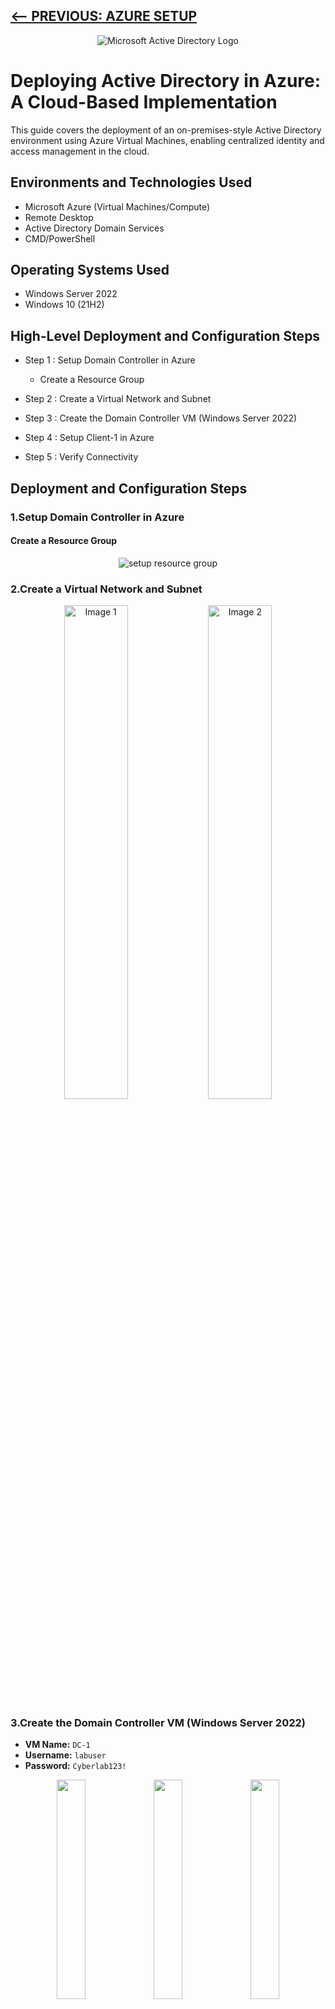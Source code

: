 [<-- PREVIOUS: AZURE SETUP](https://github.com/tech-tonio-ai/azure-seup)
--
<p align="center">
<img src="https://i.imgur.com/pU5A58S.png" alt="Microsoft Active Directory Logo"/>
</p>

<h1>Deploying Active Directory in Azure: A Cloud-Based Implementation</h1>
This guide covers the deployment of an on-premises-style Active Directory environment using Azure Virtual Machines, enabling centralized identity and access management in the cloud.<br />
<h2>Environments and Technologies Used</h2>

- Microsoft Azure (Virtual Machines/Compute)
- Remote Desktop
- Active Directory Domain Services
- CMD/PowerShell

<h2>Operating Systems Used </h2>

- Windows Server 2022
- Windows 10 (21H2)

<h2>High-Level Deployment and Configuration Steps</h2>

- Step 1 : Setup Domain Controller in Azure
    - Create a Resource Group
    
- Step 2 : Create a Virtual Network and Subnet
- Step 3 : Create the Domain Controller VM (Windows Server 2022)
- Step 4 : Setup Client-1 in Azure
- Step 5 : Verify Connectivity

<h2>Deployment and Configuration Steps</h2>


### 1.Setup Domain Controller in Azure

#### Create a Resource Group
<p align="center">
<img src="https://i.imgur.com/5vpfAZN.png" alt="setup resource group"/>
</p>


### 2.Create a Virtual Network and Subnet
<p align="center">
  <img src="https://i.imgur.com/5HyCRQ5.png" alt="Image 1" width="45%"/>
  <img src="https://i.imgur.com/UhpWcQr.png" alt="Image 2" width="45%"/>
</p>


### 3.Create the Domain Controller VM (Windows Server 2022)
- **VM Name:** `DC-1`
- **Username:** `labuser`
- **Password:** `Cyberlab123!`
<p align="center">
  <img src="https://i.imgur.com/717dY3o.png" width="30%" />
  <img src="https://i.imgur.com/49Tehdn.png" width="30%" />
  <img src="https://i.imgur.com/pqUTA4B.png" width="30%" />  
</p>

- Log into the VM dc-1 
<p align="center">
<img src="https://i.imgur.com/8P3vyaB.png" alt="dc-1"/>
</p>
 <h3>Disable the Windows Firewall(for testing connectivity).</h3>
<p align="center">
  <img src="https://i.imgur.com/qOJQxva.png" width="45%" />
  <img src="https://i.imgur.com/kBvK0VP.png" width="33%" />
</p>


### 4.Setup Client-1 in Azure

#### Create the Client VM (Windows 10)
- **VM Name:** `Client-1`
- **Username:** `labuser`
- **Password:** `Cyberlab123!`
- Attach it to the **same region and Virtual Network** as `DC-1`.
<p align="center">
<img src="https://i.imgur.com/cBQdeE3.png" alt="client-1"/>
</p>
- After VM is created, set `Client-1`’s **DNS settings** to `DC-1`’s **Private IP address**.
<p align="center">
  <img src="https://i.imgur.com/AkByKnY.png" alt="Image 1" width="45%"/>
  <img src="https://i.imgur.com/EdqWFQs.png" alt="Image 2" width="45%"/>
</p>
- From the Azure Portal, **restart** `Client-1`.

### 5.Verify Connectivity
1. **Login** to `Client-1`.
2. Attempt to **ping** `DC-1`’s private IP address.
3. Ensure the **ping succeeded**.
4. From `Client-1`, open **CMD** and run:
   ```cmd
   ipconfig /all
   ```
5. The output for the **DNS settings** should show `DC-1`’s private IP Address.
<p align="center">
  <img src="https://i.imgur.com/UkdxC5J.png" alt="Image 1" width="45%"/>
  <img src="https://i.imgur.com/Q5VQTdn.png" alt="Image 2" width="45%"/>
</p>
--

[NEXT: AZURE ADMIN and USER MANAGEMENT -->](https://github.com/tech-tonio-ai/active-directory-admin-and-user-mngmnt)
